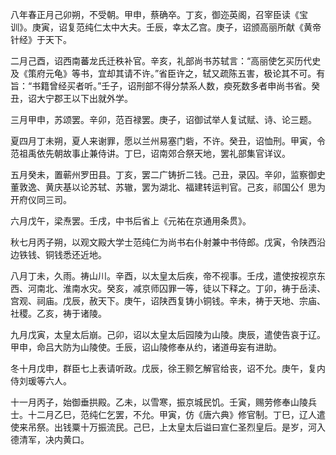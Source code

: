 八年春正月己卯朔，不受朝。甲申，蔡确卒。丁亥，御迩英阁，召宰臣读《宝训》。庚寅，诏复范纯仁太中大夫。壬辰，幸太乙宫。庚子，诏颁高丽所献《黄帝针经》于天下。

二月己酉，诏西南蕃龙氏迁秩补官。辛亥，礼部尚书苏轼言：“高丽使乞买历代史及《策府元龟》等书，宜却其请不许。”省臣许之，轼又疏陈五害，极论其不可。有旨：“书籍曾经买者听。”壬子，诏刑部不得分禁系人数，瘐死数多者申尚书省。癸丑，诏大宁郡王以下出就外学。

三月甲申，苏颂罢。辛卯，范百禄罢。庚子，诏御试举人复试赋、诗、论三题。

夏四月丁未朔，夏人来谢罪，愿以兰州易塞门砦，不许。癸丑，诏恤刑。甲寅，令范祖禹依先朝故事止兼侍讲。丁巳，诏南郊合祭天地，罢礼部集官详议。

五月癸未，置蕲州罗田县。丁亥，罢二广铸折二钱。己丑，录囚。辛卯，监察御史董敦逸、黄庆基以论苏轼、苏辙，罢为湖北、福建转运判官。己亥，祁国公亻思为开府仪同三司。

六月戊午，梁焘罢。壬戌，中书后省上《元祐在京通用条贯》。

秋七月丙子朔，以观文殿大学士范纯仁为尚书右仆射兼中书侍郎。戊寅，令陕西沿边铁钱、铜钱悉还近地。

八月丁未，久雨。祷山川。辛酉，以太皇太后疾，帝不视事。壬戌，遣使按视京东西、河南北、淮南水灾。癸亥，减京师囚罪一等，徒以下释之。丁卯，祷于岳渎、宫观、祠庙。戊辰，赦天下。庚午，诏陕西复铸小铜钱。辛未，祷于天地、宗庙、社稷。乙亥，祷于诸陵。

九月戊寅，太皇太后崩。己卯，诏以太皇太后园陵为山陵。庚辰，遣使告哀于辽。甲申，命吕大防为山陵使。壬辰，诏山陵修奉从约，诸道毋妄有进助。

冬十月戊申，群臣七上表请听政。戊辰，徐王颢乞解官给丧，诏不允。庚午，复内侍刘瑗等六人。

十一月丙子，始御垂拱殿。乙未，以雪寒，振京城民饥。壬寅，赐劳修奉山陵兵士。十二月乙巳，范纯仁乞罢，不允。甲寅，仿《唐六典》修官制。丁巳，辽人遣使来吊祭。出钱粟十万振流民。己巳，上太皇太后谥曰宣仁圣烈皇后。是岁，河入德清军，决内黄口。